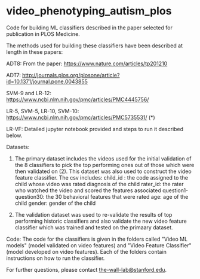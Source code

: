# video_phenotyping_autism_plos
Code for building ML classifiers described in the paper selected for publication in PLOS Medicine.

The methods used for building these classifiers have been described at length in these papers:

ADT8: From the paper: https://www.nature.com/articles/tp201210

ADT7: http://journals.plos.org/plosone/article?id=10.1371/journal.pone.0043855

SVM-9 and LR-12: https://www.ncbi.nlm.nih.gov/pmc/articles/PMC4445756/

LR-5, SVM-5, LR-10, SVM-10: https://www.ncbi.nlm.nih.gov/pmc/articles/PMC5735531/ (*)

LR-VF: Detailed jupyter notebook provided and steps to run it described below.

Datasets:
1. The primary dataset includes the videos used for the initial validation of the 8 classifiers to pick the top performing ones out of those  which were then validated on (2). This dataset was also used to construct the video feature classifier.
The csv includes:
child_id : the code assigned to the child whose video was rated
diagnosis of the child
rater_id: the rater who watched the video and scored the features associated
question1-question30: the 30 behavioral features that were rated
age: age of the child
gender: gender of the child

2. The validation dataset was used to re-validate the results of top performing historic classifiers and also validate the new video feature classifier which was trained and tested on the primaary dataset.

Code:
The code for the classifiers is given in the folders called "Video ML models" (model validated on video features) and "Video Feature Classifier" (model developed on video features). Each of the folders contain instructions on how to run the classifier. 

For further questions, please contact the-wall-lab@stanford.edu.
